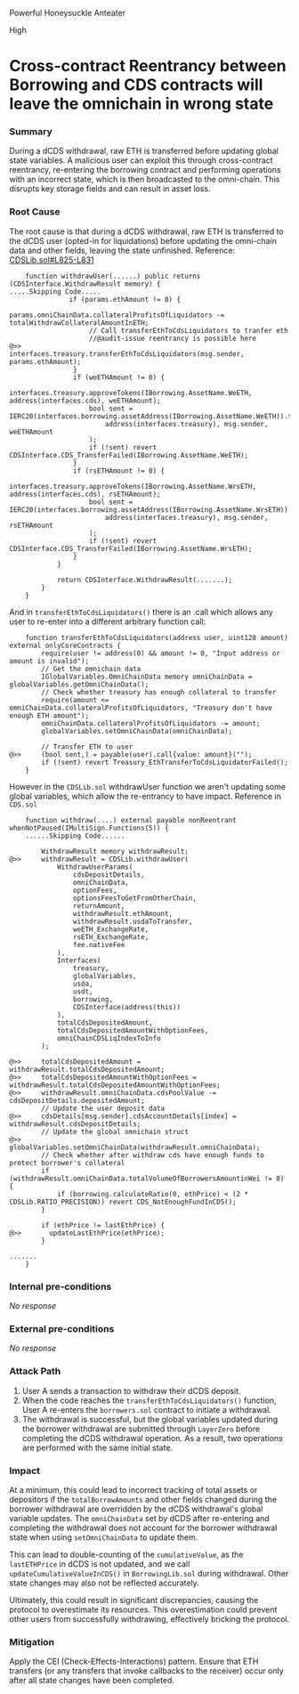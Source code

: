 Powerful Honeysuckle Anteater

High

# Cross-contract Reentrancy between Borrowing and CDS contracts will leave the omnichain in wrong state

### Summary

During a dCDS withdrawal, raw ETH is transferred before updating global state variables. A malicious user can exploit this through cross-contract reentrancy, re-entering the borrowing contract and performing operations with an incorrect state, which is then broadcasted to the omni-chain. This disrupts key storage fields and can result in asset loss.

### Root Cause

The root cause is that during a dCDS withdrawal, raw ETH is transferred to the dCDS user (opted-in for liquidations) before updating the omni-chain data and other fields, leaving the state unfinished. Reference: [CDSLib.sol#L825-L831](https://github.com/sherlock-audit/2024-11-autonomint/blob/0d324e04d4c0ca306e1ae4d4c65f0cb9d681751b/Blockchain/Blockchian/contracts/lib/CDSLib.sol#L825-L831)

```solidity
    function withdrawUser(......) public returns (CDSInterface.WithdrawResult memory) {
.....Skipping Code.....
               if (params.ethAmount != 0) {
                    params.omniChainData.collateralProfitsOfLiquidators -= totalWithdrawCollateralAmountInETH;
                    // Call transferEthToCdsLiquidators to tranfer eth
                    //@audit-issue reentrancy is possible here
@>>                  interfaces.treasury.transferEthToCdsLiquidators(msg.sender, params.ethAmount);
                }
                if (weETHAmount != 0) {
                    interfaces.treasury.approveTokens(IBorrowing.AssetName.WeETH, address(interfaces.cds), weETHAmount);
                    bool sent = IERC20(interfaces.borrowing.assetAddress(IBorrowing.AssetName.WeETH)).transferFrom(
                        address(interfaces.treasury), msg.sender, weETHAmount
                    );
                    if (!sent) revert CDSInterface.CDS_TransferFailed(IBorrowing.AssetName.WeETH);
                }
                if (rsETHAmount != 0) {
                    interfaces.treasury.approveTokens(IBorrowing.AssetName.WrsETH, address(interfaces.cds), rsETHAmount);
                    bool sent = IERC20(interfaces.borrowing.assetAddress(IBorrowing.AssetName.WrsETH)).transferFrom(
                        address(interfaces.treasury), msg.sender, rsETHAmount
                    );
                    if (!sent) revert CDSInterface.CDS_TransferFailed(IBorrowing.AssetName.WrsETH);
                }
            }

            return CDSInterface.WithdrawResult(.......);
        }
    }
```
And in `transferEthToCdsLiquidators()` there is an .call which allows any user to re-enter into a different arbitrary function call:
```solidity
    function transferEthToCdsLiquidators(address user, uint128 amount) external onlyCoreContracts {
        require(user != address(0) && amount != 0, "Input address or amount is invalid");
        // Get the omnichain data
        IGlobalVariables.OmniChainData memory omniChainData = globalVariables.getOmniChainData();
        // Check whether treasury has enough collateral to transfer
        require(amount <= omniChainData.collateralProfitsOfLiquidators, "Treasury don't have enough ETH amount");
        omniChainData.collateralProfitsOfLiquidators -= amount;
        globalVariables.setOmniChainData(omniChainData);

        // Transfer ETH to user
@>>     (bool sent,) = payable(user).call{value: amount}("");
        if (!sent) revert Treasury_EthTransferToCdsLiquidatorFailed();
    }
```

However in the `CDSLib.sol` withdrawUser function we aren't updating some global variables, which allow the re-entrancy to have impact. Reference in `CDS.sol`
```solidity
    function withdraw(....) external payable nonReentrant whenNotPaused(IMultiSign.Functions(5)) {
    ......Skipping Code......

        WithdrawResult memory withdrawResult;
@>>     withdrawResult = CDSLib.withdrawUser(
            WithdrawUserParams(
                cdsDepositDetails,
                omniChainData,
                optionFees,
                optionsFeesToGetFromOtherChain,
                returnAmount,
                withdrawResult.ethAmount,
                withdrawResult.usdaToTransfer,
                weETH_ExchangeRate,
                rsETH_ExchangeRate,
                fee.nativeFee
            ),
            Interfaces(
                treasury,
                globalVariables,
                usda,
                usdt,
                borrowing,
                CDSInterface(address(this))
            ),
            totalCdsDepositedAmount,
            totalCdsDepositedAmountWithOptionFees,
            omniChainCDSLiqIndexToInfo
        );

@>>     totalCdsDepositedAmount = withdrawResult.totalCdsDepositedAmount;
@>>     totalCdsDepositedAmountWithOptionFees = withdrawResult.totalCdsDepositedAmountWithOptionFees;
@>>     withdrawResult.omniChainData.cdsPoolValue -= cdsDepositDetails.depositedAmount;
        // Update the user deposit data
@>>     cdsDetails[msg.sender].cdsAccountDetails[index] = withdrawResult.cdsDepositDetails;
        // Update the global omnichain struct
@>>     globalVariables.setOmniChainData(withdrawResult.omniChainData);
        // Check whether after withdraw cds have enough funds to protect borrower's collateral
        if (withdrawResult.omniChainData.totalVolumeOfBorrowersAmountinWei != 0) {
            if (borrowing.calculateRatio(0, ethPrice) < (2 * CDSLib.RATIO_PRECISION)) revert CDS_NotEnoughFundInCDS();
        }

        if (ethPrice != lastEthPrice) {
@>>       updateLastEthPrice(ethPrice);
        }

.......
    }
```
### Internal pre-conditions

_No response_

### External pre-conditions

_No response_

### Attack Path
1. User A sends a transaction to withdraw their dCDS deposit.
2. When the code reaches the `transferEthToCdsLiquidators()` function, User A re-enters the `borrowers.sol` contract to initiate a withdrawal.
3. The withdrawal is successful, but the global variables updated during the borrower withdrawal are submitted through `LayerZero` before completing the dCDS withdrawal operation. As a result, two operations are performed with the same initial state.

### Impact

At a minimum, this could lead to incorrect tracking of total assets or depositors if the `totalBorrowAmounts` and other fields changed during the borrower withdrawal are overridden by the dCDS withdrawal's global variable updates. The `omniChainData` set by dCDS after re-entering and completing the withdrawal does not account for the borrower withdrawal state when using `setOmniChainData` to update them.

This can lead to double-counting of the `cumulativeValue`, as the `lastETHPrice` in dCDS is not updated, and we call `updateCumulativeValueInCDS()` in `BorrowingLib.sol` during withdrawal. Other state changes may also not be reflected accurately. 

Ultimately, this could result in significant discrepancies, causing the protocol to overestimate its resources. This overestimation could prevent other users from successfully withdrawing, effectively bricking the protocol.

### Mitigation
Apply the CEI (Check-Effects-Interactions) pattern. Ensure that ETH transfers (or any transfers that invoke callbacks to the receiver) occur only after all state changes have been completed.